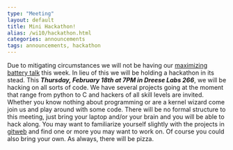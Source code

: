 ```yaml
---
type: "Meeting"
layout: default
title: Mini Hackathon!
alias: /wi10/hackathon.html
categories: announcements
tags: announcements, hackathon
---
```

Due to mitigating circumstances we will not be having our [maximizing battery talk](/announcements/2010/02/16/maximizing-battery-life-in-linux/) this week. In lieu of this we will be holding a hackathon in its stead. This ***Thursday, February 18th at 7PM in Dreese Labs 266***, we will be hacking on all sorts of code. We have several projects going at the moment that range from python to C and hackers of all skill levels are invited. Whether you know nothing about programming or are a kernel wizard come join us and play around with some code. There will be no formal structure to this meeting, just bring your laptop and/or your brain and you will be able to hack along. You may want to familiarize yourself slightly with the projects in [gitweb](/git) and find one or more you may want to work on. Of course you could also bring your own. As always, there will be pizza.
